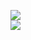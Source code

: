 [![](https://img.shields.io/badge/Made%20With-Github%20Spray-lightgrey.svg?style=for-the-badge&logo=github)](https://github.com/Annihil/github-spray#6148)  
[![](https://i.imgur.com/2DrTn0Z.gif)](https://github.com/Annihil/github-spray)